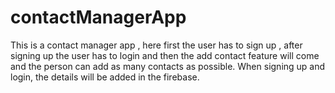 # contactManagerApp
This is a contact manager app , here first the user has to sign up , after signing up the user has to login and then the add contact feature will come and the person can add as many contacts as possible. 
When signing up and login, the details will be added in the firebase. 
